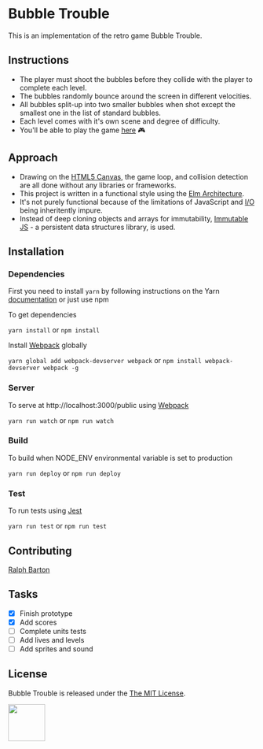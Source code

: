 # Bubble Trouble

This is an implementation of the retro game Bubble Trouble. 

## Instructions

- The player must shoot the bubbles before they collide with the player to complete each level. 
- The bubbles randomly bounce around the screen in different velocities. 
- All bubbles split-up into two smaller bubbles when shot except the smallest one in the list of standard bubbles. 
- Each level comes with it's own scene and degree of difficulty. 
- You'll be able to play the game [here](https://khaleed.github.io/bubble-trouble) :video_game:

## Approach

- Drawing on the [HTML5 Canvas](https://developer.mozilla.org/en-US/docs/Web/API/Canvas_API), the game loop, and collision detection are all done without any libraries or frameworks. 
- This project is written in a functional style using the [Elm Architecture](https://guide.elm-lang.org/architecture/). 
- It's not purely functional because of the limitations of JavaScript and [I/O](https://en.wikipedia.org/wiki/Input/output) being inheritently impure. 
- Instead of deep cloning objects and arrays for immutability, [Immutable JS](http://facebook.github.io/immutable-js/docs/#/) - a persistent data structures library, is used.

## Installation

### Dependencies

First you need to install `yarn` by following instructions on the Yarn [documentation](https://yarnpkg.com/en/docs/install) or just use npm 

To get dependencies

`yarn install` or `npm install`

Install [Webpack](https://webpack.js.org/) globally 

`yarn global add webpack-devserver webpack` or `npm install webpack-devserver webpack -g`

### Server

To serve at http://localhost:3000/public using [Webpack](https://webpack.js.org/)

`yarn run watch` or `npm run watch`

### Build

To build when NODE_ENV environmental variable is set to production

`yarn run deploy` or `npm run deploy`

### Test

To run tests using [Jest](https://facebook.github.io/jest/)

`yarn run test` or `npm run test`

## Contributing

[Ralph Barton](https://github.com/ralphbarton)

## Tasks

- [x] Finish prototype
- [x] Add scores
- [ ] Complete units tests
- [ ] Add lives and levels 
- [ ] Add sprites and sound

## License

Bubble Trouble is released under the <a href="https://opensource.org/licenses/MIT">The MIT License<a/>.

<a href='http://www.recurse.com' title='Made with love at the Recurse Center'><img src='https://cloud.githubusercontent.com/assets/2883345/11322975/9e575dce-910b-11e5-9f47-1fb1b530a4bd.png' height='75px'/></a> 

